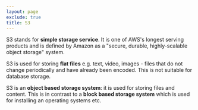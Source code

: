 ```yaml
---
layout: page
exclude: true
title: S3
---
```


S3 stands for **simple storage service**. It is one of AWS's longest serving products and is defined by Amazon as a "secure, durable, highly-scalable object storage" system.

S3 is used for storing **flat files** e.g. text, video, images - files that do not change periodically and have already been encoded. This is not suitable for database storage.

S3 is an **object based storage system**: it is used for storing files and content. This is in contrast to a **block based storage system** which is used for installing an operating systems etc.


<!--stackedit_data:
eyJoaXN0b3J5IjpbMTY0NTAwOTIyOCwtMjEyMjY0NTQwNCwtMT
kxMTk4MzA3XX0=
-->